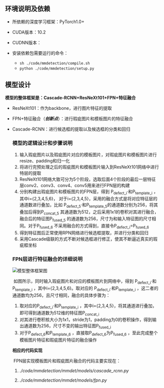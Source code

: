 ## **环境说明及依赖**

- 所依赖的深度学习框架：PyTorch1.0+

- CUDA版本：10.2
- CUDNN版本：
- 安装依赖包需要运行的命令：
  -  ```sh ./code/mmdetection/compile.sh ```
  -  ` python ./code/mmdetection/setup.py `



## 模型设计

 **模型的整体框架是：Cascade-RCNN+ResNeXt101+FPN+特征融合**

- ResNeXt101：作为backbone，进行图片特征的提取

- FPN+特征融合（***创新点***）：进行瑕疵图片和模板图片的特征融合

- Cascade-RCNN：进行候选框的提取以及候选框的分类和回归

  ### 模型的逻辑设计和步骤说明

  1. 输入瑕疵图片以及瑕疵图片对应的模板图片，对瑕疵图片和模板图片进行resize、padding和归一化
  2. 将进行完预处理之后的瑕疵图片和模板图片输入到ResNeXt101网络中进行特层的提取
  3. ResNeXt101网络大致可分为5个阶段，选取后面4个阶段的最后一层特征层conv2、conv3、conv4、conv5用来进行FPN层的构建
  4. 分别构建出瑕疵图片和模板图片的FPN层，得到 P<sub>defect_i</sub>·和P<sub>template_i</sub> ，其中i={2,3,4,5,6}，
     对于i={2,3,4,5}，采用的融合方式是将对应特征层的通道数进行叠加，比如 P<sub>defect_5</sub>·和P<sub>template_5</sub>的通道数分别为256，将其叠加后得到P<sub>concat_5</sub> 其通道数为512，之后采用1x1的卷积对其进行融合，融合后的特征图P<sub>fused_5</sub> 的通道数为256，尺寸为和输入特征图的尺寸相同。对于P<sub>fused_6</sub> 不采用融合的方式得到，直接令P<sub>defect_i</sub>=P<sub>fused_6</sub> 
  5. 得到特征图后正常使用RPN网络进行候选框提取，并进行分类和回归
  6. 采用Cascade级联的方式不断对候选框进行修正，使其不断逼近真实的瑕疵框坐标

  ### FPN层进行特征融合的详细说明

  ![模型整体框架图](C:\Users\Administrator\AppData\Roaming\Typora\typora-user-images\image-20191027214218692.png)

  

  ​		如图所示，同时输入瑕疵图片和对应的模板图片到网络中，得到 P<sub>defect_i</sub>·和P<sub>template_i</sub> ，其中i={2,3,4,5,6}。取对应的 P<sub>defect_i</sub>·和P<sub>template_i</sub> ，这二者的通道数均为256，且尺寸相同，融合的具体步骤为：

  1.  取对应的P<sub>defect_i</sub>·和P<sub>template_i</sub> ，其中i={2,3,4,5}，将其通道进行叠加，即可得到通道数为512维的特征图P<sub>concat_i</sub> 
  2. 对其进行卷积核大小为1x1，stride为1，padding为0的卷积操作，得到输出通道数为256，尺寸不变的输出特征图P<sub>fused_i</sub>
  3. 对于P<sub>defect_6</sub>和P<sub>template_6</sub> ，直接取P<sub>defect_6</sub>为P<sub>fused_6</sub> ，至此完成整个模板图片特征和瑕疵图片特征的融合操作

  **相应的代码实现**

  ​		FPN层实现模板图片和瑕疵图片融合的代码主要实现在： 

  1. *./code/mmdetection/mmdet/models/cascade_rcnn.py* 

  2. *./code/mmdetection/mmdet/models/fpn.py* 

  